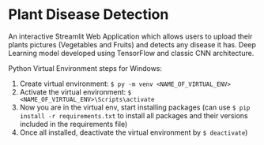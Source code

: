 # Plant Disease Detection
An interactive Streamlit Web Application which allows users to upload their plants pictures (Vegetables and Fruits) and detects any disease it has. 
Deep Learning model developed using TensorFlow and classic CNN architecture.

Python Virtual Environment steps for Windows:
1. Create virtual environment: `$ py -m venv <NAME_OF_VIRTUAL_ENV>`
2. Activate the virtual environment: `$ <NAME_OF_VIRTUAL_ENV>\Scripts\activate`
3. Now you are in the virtual env, start installing packages (can use `$ pip install -r requirements.txt` to install all packages and their versions included in the requirements file)
4. Once all installed, deactivate the virtual environment by `$ deactivate`)